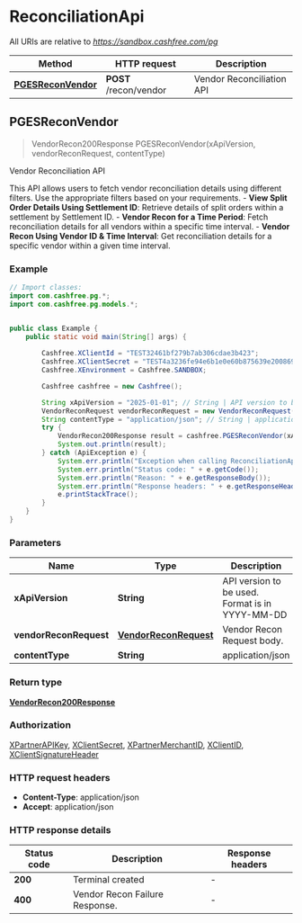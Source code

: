# ReconciliationApi

All URIs are relative to *https://sandbox.cashfree.com/pg*

| Method | HTTP request | Description |
|------------- | ------------- | -------------|
| [**PGESReconVendor**](ReconciliationApi.md#PGESReconVendor) | **POST** /recon/vendor | Vendor Reconciliation API |



## PGESReconVendor

> VendorRecon200Response PGESReconVendor(xApiVersion, vendorReconRequest, contentType)

Vendor Reconciliation API

This API allows users to fetch vendor reconciliation details using different filters. Use the appropriate filters based on your requirements. - **View Split Order Details Using Settlement ID**: Retrieve details of split orders within a settlement by Settlement ID. - **Vendor Recon for a Time Period**: Fetch reconciliation details for all vendors within a specific time interval. - **Vendor Recon Using Vendor ID &amp; Time Interval**: Get reconciliation details for a specific vendor within a given time interval. 

### Example

```java
// Import classes:
import com.cashfree.pg.*;
import com.cashfree.pg.models.*;


public class Example {
    public static void main(String[] args) {
        
        Cashfree.XClientId = "TEST32461bf279b7ab306cdae3b423";
        Cashfree.XClientSecret = "TEST4a3236fe94e6b1e0e60b875639e2008695b977b2";
        Cashfree.XEnvironment = Cashfree.SANDBOX;

        Cashfree cashfree = new Cashfree();

        String xApiVersion = "2025-01-01"; // String | API version to be used. Format is in YYYY-MM-DD
        VendorReconRequest vendorReconRequest = new VendorReconRequest(); // VendorReconRequest | Vendor Recon Request body.
        String contentType = "application/json"; // String | application/json
        try {
            VendorRecon200Response result = cashfree.PGESReconVendor(xApiVersion, vendorReconRequest, contentTypeOkHttpClient httpClient);
            System.out.println(result);
        } catch (ApiException e) {
            System.err.println("Exception when calling ReconciliationApi#PGESReconVendor");
            System.err.println("Status code: " + e.getCode());
            System.err.println("Reason: " + e.getResponseBody());
            System.err.println("Response headers: " + e.getResponseHeaders());
            e.printStackTrace();
        }
    }
}
```

### Parameters


| Name | Type | Description  | Notes |
|------------- | ------------- | ------------- | -------------|
| **xApiVersion** | **String**| API version to be used. Format is in YYYY-MM-DD | [default to 2025-01-01] |
| **vendorReconRequest** | [**VendorReconRequest**](VendorReconRequest.md)| Vendor Recon Request body. | |
| **contentType** | **String**| application/json | [optional] |

### Return type

[**VendorRecon200Response**](VendorRecon200Response.md)

### Authorization

[XPartnerAPIKey](../README.md#XPartnerAPIKey), [XClientSecret](../README.md#XClientSecret), [XPartnerMerchantID](../README.md#XPartnerMerchantID), [XClientID](../README.md#XClientID), [XClientSignatureHeader](../README.md#XClientSignatureHeader)

### HTTP request headers

- **Content-Type**: application/json
- **Accept**: application/json


### HTTP response details
| Status code | Description | Response headers |
|-------------|-------------|------------------|
| **200** | Terminal created |  -  |
| **400** | Vendor Recon Failure Response. |  -  |

